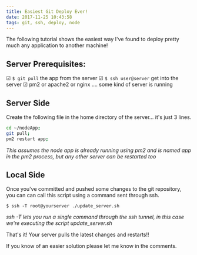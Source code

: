 ```yaml
---
title: Easiest Git Deploy Ever!
date: 2017-11-25 10:43:58
tags: git, ssh, deploy, node
---
```


The following tutorial shows the easiest way I've found to deploy pretty much any application to another machine!

## Server Prerequisites:
☑ ``$ git pull`` the app from the server
☑ ``$ ssh user@server`` get into the server
☑ pm2 or apache2 or nginx .... some kind of server is running

## Server Side
Create the following file in the home directory of the server... it's just 3 lines.

``` bash $nano ~/update_server.sh 
cd ~/nodeApp;
git pull;
pm2 restart app;
```

*This assumes the node app is already running using pm2 and is named app in the pm2 process, but any other server can be restarted too*

## Local Side
Once you've committed and pushed some changes to the git repository, you can can call this script using a command sent through ssh.

``$ ssh -T root@yourserver ./update_server.sh``

*ssh -T lets you run a single command through the ssh tunnel, in this case we're executing the script update_server.sh*

That's it! Your server pulls the latest changes and restarts!!

If you know of an easier solution please let me know in the comments.